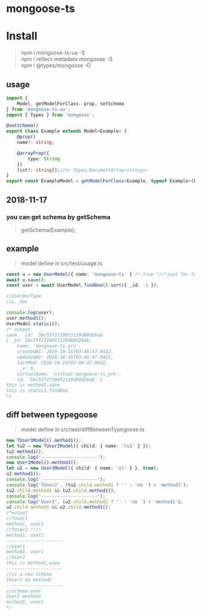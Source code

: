 # mongoose-ts

# Install
> npm i mongoose-ts-ua -S  
> npm i reflect-metadata mongoose -S  
> npm i @types/mongoose -D  

## usage

``` ts
import {
    Model, getModelForClass, prop, setSchema
} from 'mongoose-ts-ua';
import { Types } from 'mongoose';

@setSchema()
export class Example extends Model<Example> {
    @prop()
    name?: string;

    @arrayProp({
        type: String
    })
    list?: string[];//or Types.DocumentArray<string>;
}
export const ExampleModel = getModelForClass<Example, typeof Example>(Example);

```
## 2018-11-17
### you can get schema by getSchema

> getSchema(Example);

## example

> model define in src/test/usage.ts

``` ts
const u = new UserModel({ name: 'mongoose-ts' } /*,true *//*just for type*/);
await u.save();
const user = await UserModel.findOne().sort({ _id: -1 });

//UserDocType
//u._doc

console.log(user);
user.method1();
UserModel.static1();
/* output
save, _id:  5bc55f27190f2129d80d26ab
{ _id: 5bc55f27190f2129d80d26ab,
    name: 'mongoose-ts_pre',
    createdAt: 2018-10-16T03:46:47.842Z,
    updatedAt: 2018-10-16T03:46:47.842Z,
    lastMod: 2018-10-16T03:46:47.842Z,
    __v: 0,
    virtualName: 'virtual-mongoose-ts_pre',
    id: '5bc55f27190f2129d80d26ab' }
this is method1,save
this is static1,findOne
*/
```

## diff between typegoose

> model define in src/test/diffBetweenTypegoose.ts

``` ts
new TUser1Model().method1();
let tu2 = new TUser2Model({ child: { name: 'tu1' } });
tu2.method1();
console.log('---------------------');
new User1Model().method1();
let u2 = new User2Model({ child: { name: 'u1' } }, true);
u2.method1();
console.log('---------------------');
console.log('TUser2', (tu2.child.method1 ? '' : 'no ') + 'method1');
tu2.child.method1 && tu2.child.method1();
console.log('---------------------');
console.log('User2', (u2.child.method1 ? '' : 'no ') + 'method1');
u2.child.method1 && u2.child.method1();
/*output
//TUser1
method1, user1
//TUser2 !!!!
method1, user1
---------------------
//User1
method1, user1
//User2
this is method1,save
---------------------
//is a new schema
TUser2 no method1
---------------------
//schema user
User2 method1
method1, user1
*/
```